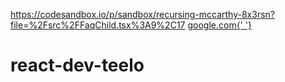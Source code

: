 https://codesandbox.io/p/sandbox/recursing-mccarthy-8x3rsn?file=%2Fsrc%2FFaqChild.tsx%3A9%2C17 
<a href="mailto:ab" className="text-[#82302b] underline ml-2"> google.com{' '} </a>
# react-dev-teelo
